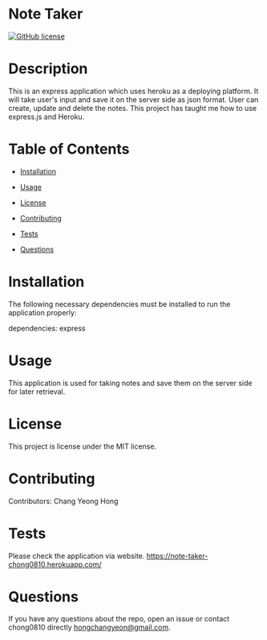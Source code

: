 
# Note Taker
[![GitHub license](https://img.shields.io/badge/license-MIT-blue.svg)](https://github.com/chong0810/NoteTaker)

# Description

This is an express application which uses heroku as a deploying platform. It will take user's input and save it on the server side as json format. User can create, update and delete the notes. This project has taught me how to use express.js and Heroku.

# Table of Contents 

* [Installation](#installation)

* [Usage](#usage)

* [License](#license)

* [Contributing](#contributing)

* [Tests](#tests)

* [Questions](#questions)

# Installation

The following necessary dependencies must be installed to run the application properly:

dependencies: express

# Usage

​This application is used for taking notes and save them on the server side for later retrieval.

# License

This project is license under the MIT license.

# Contributing

​Contributors: Chang Yeong Hong

# Tests

Please check the application via website. https://note-taker-chong0810.herokuapp.com/

# Questions

If you have any questions about the repo, open an issue or contact chong0810 directly hongchangyeon@gmail.com.



